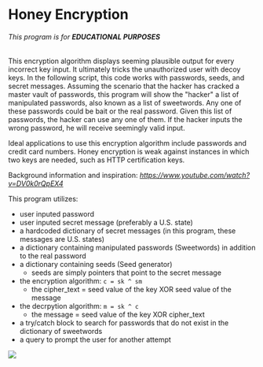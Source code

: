 # Honey Encryption
###### This program is for __EDUCATIONAL PURPOSES__
This encryption algorithm displays seeming plausible output for every incorrect key input. It ultimately tricks the unauthorized user with decoy keys. In the following script, this code works with passwords, seeds, and secret messages. Assuming the scenario that the hacker has cracked a master vault of passwords, this program will show the "hacker" a list of manipulated passwords, also known as a list of sweetwords. Any one of these passwords could be bait or the real password. Given this list of passwords, the hacker can use any one of them. If the hacker inputs the wrong password, he will receive seemingly valid input. 

Ideal applications to use this encryption algorithm include passwords and credit card numbers. Honey encryption is weak against instances in which two keys are needed, such as HTTP certification keys.

Background information and inspiration: *https://www.youtube.com/watch?v=DV0k0rQpEX4*

This program utilizes:
* user inputed password
* user inputed secret message (preferably a U.S. state)
* a hardcoded dictionary of secret messages (in this program, these messages are U.S. states)
* a dictionary containing manipulated passwords (Sweetwords) in addition to the real password
* a dictionary containing seeds (Seed generator)
	* seeds are simply pointers that point to the secret message
* the encryption algorithm: `c = sk ^ sm`    
	* the cipher_text = seed value of the key XOR seed value of the message
* the decrpytion algorithm: `m = sk ^ c`
	* the message = seed value of the key XOR cipher_text
* a try/catch block to search for passwords that do not exist in the dictionary of sweetwords
* a query to prompt the user for another attempt

![](https://images.duckduckgo.com/iu/?u=http%3A%2F%2Fi.kinja-img.com%2Fgawker-media%2Fimage%2Fupload%2Fs--jwt2QU6X--%2F19e29r03abr4ojpg.jpg&f=1)
